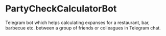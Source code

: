 # PartyCheckCalculatorBot
Telegram bot which helps calculating expanses for a restaurant, bar, barbecue etc. between a group of friends or colleagues in Telegram chat.
